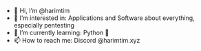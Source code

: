 - 👋 Hi, I’m @harimtim
- 👀 I’m interested in: Applications and Software about everything, especially pentesting
- 🌱 I’m currently learning: Python 🐍
- 📫 How to reach me: Discord @harimtim.xyz
